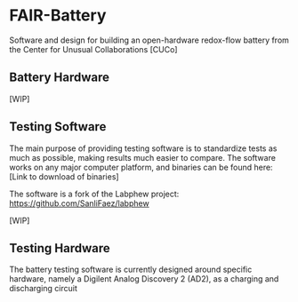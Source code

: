 # FAIR-Battery

Software and design for building an open-hardware redox-flow battery from the Center for Unusual Collaborations [CUCo]

## Battery Hardware

[WIP]

## Testing Software

The main purpose of providing testing software is to standardize tests as much as possible, making results much easier
to compare. The software works on any major computer platform, and binaries can be found here:
[Link to download of binaries]


The software is a fork of the Labphew project: https://github.com/SanliFaez/labphew

[WIP]

## Testing Hardware

The battery testing software is currently designed around specific hardware, namely a Digilent Analog Discovery 2 (AD2),
as a charging and discharging circuit 

